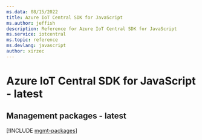 ```yaml
---
ms.data: 08/15/2022
title: Azure IoT Central SDK for JavaScript
ms.author: jeffish
description: Reference for Azure IoT Central SDK for JavaScript
ms.service: iotcentral
ms.topic: reference
ms.devlang: javascript
author: xirzec
---
```

# Azure IoT Central SDK for JavaScript - latest

## Management packages - latest
[!INCLUDE [mgmt-packages](iot-central-mgmt-index.md)]